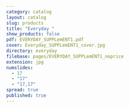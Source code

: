 ```yaml
---
category: catalog
layout: catalog
slug: products
title: "Everyday "
show_products: false
pdf: EVERYDAY_SUPPLemENT1.pdf
cover: Everyday_SUPPLemENT1_cover.jpg
directory: everyday
filebase: pages/EVERYDAY_SUPPLemENT1_noprice
extension: jpg
numslides: 
  - 17
  - "17"
  - "17,17"
spread: true
published: true
---
```


